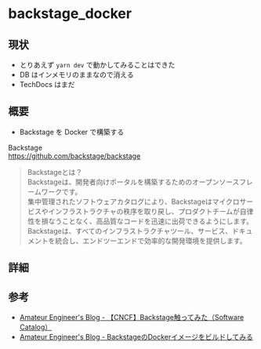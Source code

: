 # backstage_docker

## 現状
* とりあえず `yarn dev` で動かしてみることはできた
* DB はインメモリのままなので消える 
* TechDocs はまだ

## 概要
* Backstage を Docker で構築する

Backstage  
https://github.com/backstage/backstage  
> Backstageとは？  
> Backstageは、開発者向けポータルを構築するためのオープンソースフレームワークです。  
> 集中管理されたソフトウェアカタログにより、Backstageはマイクロサービスやインフラストラクチャの秩序を取り戻し、プロダクトチームが自律性を損なうことなく、高品質なコードを迅速に出荷できるようにします。  
> Backstageは、すべてのインフラストラクチャツール、サービス、ドキュメントを統合し、エンドツーエンドで効率的な開発環境を提供します。

## 詳細

## 参考
* [Amateur Engineer's Blog - 【CNCF】Backstage触ってみた（Software Catalog）](https://amateur-engineer-blog.com/getting-started-backstage-catalog)
* [Amateur Engineer's Blog - BackstageのDockerイメージをビルドしてみる](https://amateur-engineer-blog.com/create-docker-image-for-backstage)
